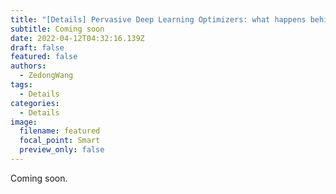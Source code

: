 ```yaml
---
title: "[Details] Pervasive Deep Learning Optimizers: what happens behind them"
subtitle: Coming soon
date: 2022-04-12T04:32:16.139Z
draft: false
featured: false
authors:
  - ZedongWang
tags:
  - Details
categories:
  - Details
image:
  filename: featured
  focal_point: Smart
  preview_only: false
---
```

Coming soon.